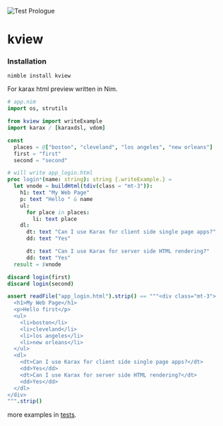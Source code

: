 ![Test Prologue](https://github.com/planety/kview/workflows/Test%20Prologue/badge.svg)

# kview

### Installation

```text
nimble install kview
```

For karax html preview written in Nim.

```nim
# app.nim
import os, strutils

from kview import writeExample
import karax / [karaxdsl, vdom]

const 
  places = @["boston", "cleveland", "los angeles", "new orleans"] 
  first = "first"
  second = "second"

# will write app_login.html
proc login*(name: string): string {.writeExample.} =
  let vnode = buildHtml(tdiv(class = "mt-3")):
    h1: text "My Web Page"
    p: text "Hello " & name
    ul:
      for place in places:
        li: text place
    dl:
      dt: text "Can I use Karax for client side single page apps?"
      dd: text "Yes"

      dt: text "Can I use Karax for server side HTML rendering?"
      dd: text "Yes"
  result = $vnode

discard login(first)
discard login(second)

assert readFile("app_login.html").strip() == """<div class="mt-3">
  <h1>My Web Page</h1>
  <p>Hello first</p>
  <ul>
    <li>boston</li>
    <li>cleveland</li>
    <li>los angeles</li>
    <li>new orleans</li>
  </ul>
  <dl>
    <dt>Can I use Karax for client side single page apps?</dt>
    <dd>Yes</dd>
    <dt>Can I use Karax for server side HTML rendering?</dt>
    <dd>Yes</dd>
  </dl>
</div>
""".strip()
```

more examples in [tests](https://github.com/planety/kview/blob/master/tests/test.nim).
